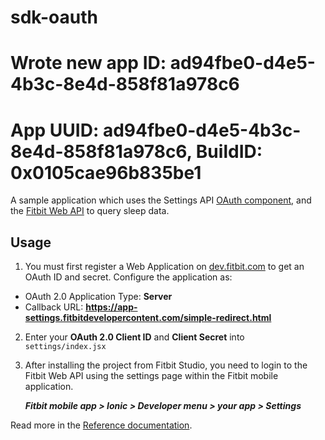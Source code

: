 # sdk-oauth

# Wrote new app ID: ad94fbe0-d4e5-4b3c-8e4d-858f81a978c6
# App UUID: ad94fbe0-d4e5-4b3c-8e4d-858f81a978c6, BuildID: 0x0105cae96b835be1

A sample application which uses the Settings API [OAuth
component](https://dev.fitbit.com/reference/settings-api/#oauth-button), and the
[Fitbit Web API](https://dev.fitbit.com/reference/web-api/quickstart/) to query
sleep data.

## Usage

1. You must first register a Web Application on
   [dev.fitbit.com](https://dev.fitbit.com/apps/new) to get an OAuth ID and
   secret. Configure the application as:

- OAuth 2.0 Application Type: **Server**
- Callback URL:
  **https://app-settings.fitbitdevelopercontent.com/simple-redirect.html**

2. Enter your **OAuth 2.0 Client ID** and **Client Secret** into
   `settings/index.jsx`

3. After installing the project from Fitbit Studio, you need to login to the
   Fitbit Web API using the settings page within the Fitbit mobile application.

   ***Fitbit mobile app > Ionic > Developer menu > your app > Settings***

Read more in the [Reference
documentation](https://dev.fitbit.com/reference/#overview).
